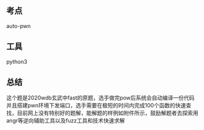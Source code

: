 ## 考点

auto-pwn

## 工具

python3


## 总结

这个题是2020wdb玄武中fast的原题，选手做完pow后系统会自动编译一份代码并且搭建pwn环境下发端口，选手需要在极短的时间内完成100个函数的快速查找，目前网上没有特别好的题解，能解题的样例如附件所示，鼓励解题者去探索用angr等逆向辅助工具以及fuzz工具和技术快速求解